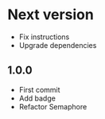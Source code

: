 # Next version
+ Fix instructions
+ Upgrade dependencies

## 1.0.0
+ First commit
+ Add badge
+ Refactor Semaphore